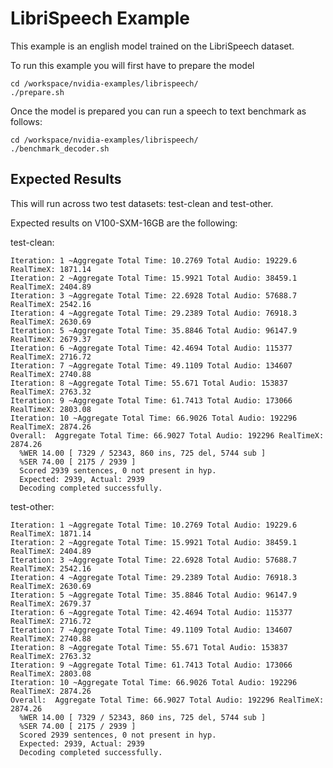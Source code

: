 LibriSpeech Example
===========

This example is an english model trained on the LibriSpeech dataset.  


To run this example you will first have to prepare the model

```
cd /workspace/nvidia-examples/librispeech/
./prepare.sh 
```

Once the model is prepared you can run a speech to text benchmark as follows:

```
cd /workspace/nvidia-examples/librispeech/
./benchmark_decoder.sh
```

## Expected Results

This will run across two test datasets: test-clean and test-other.

Expected results on V100-SXM-16GB are the following:

test-clean:
```
Iteration: 1 ~Aggregate Total Time: 10.2769 Total Audio: 19229.6 RealTimeX: 1871.14
Iteration: 2 ~Aggregate Total Time: 15.9921 Total Audio: 38459.1 RealTimeX: 2404.89
Iteration: 3 ~Aggregate Total Time: 22.6928 Total Audio: 57688.7 RealTimeX: 2542.16
Iteration: 4 ~Aggregate Total Time: 29.2389 Total Audio: 76918.3 RealTimeX: 2630.69
Iteration: 5 ~Aggregate Total Time: 35.8846 Total Audio: 96147.9 RealTimeX: 2679.37
Iteration: 6 ~Aggregate Total Time: 42.4694 Total Audio: 115377 RealTimeX: 2716.72
Iteration: 7 ~Aggregate Total Time: 49.1109 Total Audio: 134607 RealTimeX: 2740.88
Iteration: 8 ~Aggregate Total Time: 55.671 Total Audio: 153837 RealTimeX: 2763.32
Iteration: 9 ~Aggregate Total Time: 61.7413 Total Audio: 173066 RealTimeX: 2803.08
Iteration: 10 ~Aggregate Total Time: 66.9026 Total Audio: 192296 RealTimeX: 2874.26
Overall:  Aggregate Total Time: 66.9027 Total Audio: 192296 RealTimeX: 2874.26
  %WER 14.00 [ 7329 / 52343, 860 ins, 725 del, 5744 sub ]
  %SER 74.00 [ 2175 / 2939 ]
  Scored 2939 sentences, 0 not present in hyp.
  Expected: 2939, Actual: 2939
  Decoding completed successfully.
```

test-other:
```
Iteration: 1 ~Aggregate Total Time: 10.2769 Total Audio: 19229.6 RealTimeX: 1871.14
Iteration: 2 ~Aggregate Total Time: 15.9921 Total Audio: 38459.1 RealTimeX: 2404.89
Iteration: 3 ~Aggregate Total Time: 22.6928 Total Audio: 57688.7 RealTimeX: 2542.16
Iteration: 4 ~Aggregate Total Time: 29.2389 Total Audio: 76918.3 RealTimeX: 2630.69
Iteration: 5 ~Aggregate Total Time: 35.8846 Total Audio: 96147.9 RealTimeX: 2679.37
Iteration: 6 ~Aggregate Total Time: 42.4694 Total Audio: 115377 RealTimeX: 2716.72
Iteration: 7 ~Aggregate Total Time: 49.1109 Total Audio: 134607 RealTimeX: 2740.88
Iteration: 8 ~Aggregate Total Time: 55.671 Total Audio: 153837 RealTimeX: 2763.32
Iteration: 9 ~Aggregate Total Time: 61.7413 Total Audio: 173066 RealTimeX: 2803.08
Iteration: 10 ~Aggregate Total Time: 66.9026 Total Audio: 192296 RealTimeX: 2874.26
Overall:  Aggregate Total Time: 66.9027 Total Audio: 192296 RealTimeX: 2874.26
  %WER 14.00 [ 7329 / 52343, 860 ins, 725 del, 5744 sub ]
  %SER 74.00 [ 2175 / 2939 ]
  Scored 2939 sentences, 0 not present in hyp.
  Expected: 2939, Actual: 2939
  Decoding completed successfully.
```

